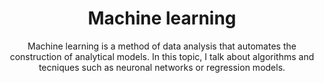 ---
layout: topic
title: "Machine learning"
subtitle: "Machine learning is a method of data analysis that automates the construction of analytical models. In this topic, I talk about algorithms and tecniques such as neuronal networks or regression models."
background: '/img/topics/04.jpg'
---